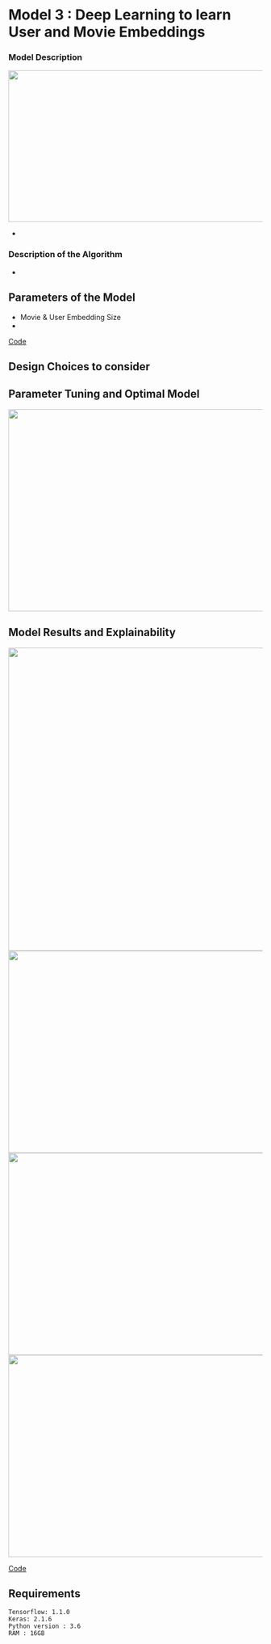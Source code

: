 # Model 3 : Deep Learning to learn User and Movie Embeddings

### Model Description

<img src="https://user-images.githubusercontent.com/16842872/50356721-169bc600-0579-11e9-9560-8534c3f58aaa.png" width="600" height="300">

- 

### Description of the Algorithm 
- 

## Parameters of the Model
- Movie & User Embedding Size
- 


[Code](training_embeddings.ipynb)

## Design Choices to consider


## Parameter Tuning and Optimal Model 

<img src="https://user-images.githubusercontent.com/16842872/50356770-4cd94580-0579-11e9-9f84-69bcaf04e65d.png" width="800" height="400">


## Model Results and Explainability

<img src="https://user-images.githubusercontent.com/16842872/50356831-a04b9380-0579-11e9-855c-2d5e85b56c89.png" width="900" height="600">
<img src="https://user-images.githubusercontent.com/16842872/50356832-a04b9380-0579-11e9-8230-e092e01a26fb.png" width="900" height="400">
<img src="https://user-images.githubusercontent.com/16842872/50356833-a0e42a00-0579-11e9-9bc0-16a2ba957201.png" width="900" height="400">
<img src="https://user-images.githubusercontent.com/16842872/50356834-a0e42a00-0579-11e9-91e1-3385cd4ead5b.png" width="900" height="400">

[Code](visualising_embeddings.ipynb)

## Requirements
```
Tensorflow: 1.1.0
Keras: 2.1.6
Python version : 3.6
RAM : 16GB
```
